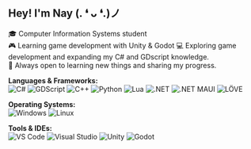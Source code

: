 ## Hey! I'm Nay (. ❛ ᴗ ❛.)ノ

🎓 Computer Information Systems student  
🎮 Learning game development with Unity & Godot 
💻 Exploring game development and expanding my C# and GDscript knowledge.  
🚀 Always open to learning new things and sharing my progress.  

  
**Languages & Frameworks:**  
![C#](https://img.shields.io/badge/C%23-239120?style=flat-square&logo=c-sharp&logoColor=white)
![GDScript](https://img.shields.io/badge/GDScript-478CBF?style=flat-square&logo=godot-engine&logoColor=white)
![C++](https://img.shields.io/badge/C++-00599C?style=flat-square&logo=c%2B%2B&logoColor=white)
![Python](https://img.shields.io/badge/Python-3776AB?style=flat-square&logo=python&logoColor=white)
![Lua](https://img.shields.io/badge/Lua-2C2D72?style=flat-square&logo=lua&logoColor=white)
![.NET](https://img.shields.io/badge/.NET-512BD4?style=flat-square&logo=dotnet&logoColor=white)
![.NET MAUI](https://img.shields.io/badge/.NET_MAUI-512BD4?style=flat-square&logo=dotnet&logoColor=white)
![LÖVE](https://img.shields.io/badge/LÖVE-0000FF?style=flat-square&logo=love&logoColor=white)

**Operating Systems:**  
![Windows](https://img.shields.io/badge/Windows-0078D6?style=flat-square&logo=windows&logoColor=white)
![Linux](https://img.shields.io/badge/Linux-FCC624?style=flat-square&logo=linux&logoColor=black)

**Tools & IDEs:**  
![VS Code](https://img.shields.io/badge/VS%20Code-007ACC?style=flat-square&logo=visual-studio-code&logoColor=white)
![Visual Studio](https://img.shields.io/badge/Visual%20Studio-5C2D91?style=flat-square&logo=visual-studio&logoColor=white)
![Unity](https://img.shields.io/badge/Unity-100000?style=flat-square&logo=unity&logoColor=white)
![Godot](https://img.shields.io/badge/Godot-478CBF?style=flat-square&logo=godot-engine&logoColor=white)
